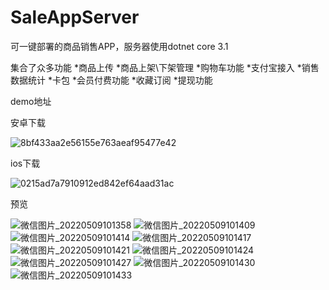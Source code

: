 # SaleAppServer
可一键部署的商品销售APP，服务器使用dotnet core 3.1

集合了众多功能
*商品上传
*商品上架\下架管理
*购物车功能
*支付宝接入
*销售数据统计
*卡包
*会员付费功能
*收藏订阅
*提现功能

demo地址

安卓下载

![8bf433aa2e56155e763aeaf95477e42](https://user-images.githubusercontent.com/7734782/167329844-48e13fbe-34c7-421b-b0ad-fda75128342d.png)

ios下载

![0215ad7a7910912ed842ef64aad31ac](https://user-images.githubusercontent.com/7734782/167329927-78605bb3-4ebc-42f7-91da-a3d355af9ed6.jpg)

预览

![微信图片_20220509101358](https://user-images.githubusercontent.com/7734782/167329360-897dd811-9649-4cb0-acc7-380ab526f817.jpg)
![微信图片_20220509101409](https://user-images.githubusercontent.com/7734782/167329365-c4596a6e-3974-4c5a-959e-0a60a0f0b8c9.jpg)
![微信图片_20220509101414](https://user-images.githubusercontent.com/7734782/167329385-1bc2e2a4-0b45-4bee-838d-a54a2815505c.jpg)
![微信图片_20220509101417](https://user-images.githubusercontent.com/7734782/167329391-f5c4b9e0-41ae-42a1-aeae-54442cc07bf4.jpg)
![微信图片_20220509101421](https://user-images.githubusercontent.com/7734782/167329394-ed4837bb-803a-401d-934e-ad541f016858.jpg)
![微信图片_20220509101424](https://user-images.githubusercontent.com/7734782/167329400-7e28858c-8a53-40d5-aa0b-2c4f629be725.jpg)
![微信图片_20220509101427](https://user-images.githubusercontent.com/7734782/167329403-ed195b05-95c2-49dc-bf15-f7c5f53b913b.jpg)
![微信图片_20220509101430](https://user-images.githubusercontent.com/7734782/167329406-9388cb2e-97fc-469f-91a1-030fde130324.jpg)
![微信图片_20220509101433](https://user-images.githubusercontent.com/7734782/167329415-3c85af9f-97e1-4d88-8b82-c1dd75531963.jpg)

